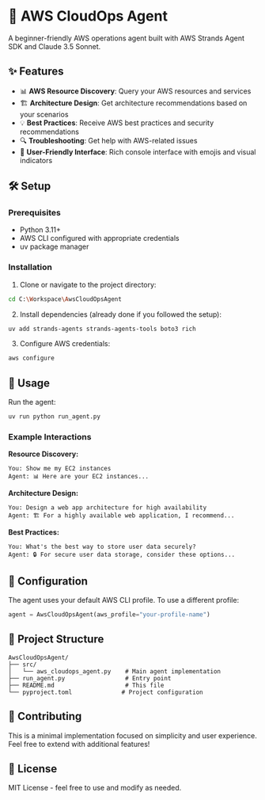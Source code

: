 # 🚀 AWS CloudOps Agent

A beginner-friendly AWS operations agent built with AWS Strands Agent SDK and Claude 3.5 Sonnet.

## ✨ Features

- 📊 **AWS Resource Discovery**: Query your AWS resources and services
- 🏗️ **Architecture Design**: Get architecture recommendations based on your scenarios
- 💡 **Best Practices**: Receive AWS best practices and security recommendations
- 🔍 **Troubleshooting**: Get help with AWS-related issues
- 🎨 **User-Friendly Interface**: Rich console interface with emojis and visual indicators

## 🛠️ Setup

### Prerequisites
- Python 3.11+
- AWS CLI configured with appropriate credentials
- uv package manager

### Installation

1. Clone or navigate to the project directory:
```bash
cd C:\Workspace\AwsCloudOpsAgent
```

2. Install dependencies (already done if you followed the setup):
```bash
uv add strands-agents strands-agents-tools boto3 rich
```

3. Configure AWS credentials:
```bash
aws configure
```

## 🚀 Usage

Run the agent:
```bash
uv run python run_agent.py
```

### Example Interactions

**Resource Discovery:**
```
You: Show me my EC2 instances
Agent: 📊 Here are your EC2 instances...
```

**Architecture Design:**
```
You: Design a web app architecture for high availability
Agent: 🏗️ For a highly available web application, I recommend...
```

**Best Practices:**
```
You: What's the best way to store user data securely?
Agent: 🔒 For secure user data storage, consider these options...
```

## 🔧 Configuration

The agent uses your default AWS CLI profile. To use a different profile:

```python
agent = AwsCloudOpsAgent(aws_profile="your-profile-name")
```

## 📁 Project Structure

```
AwsCloudOpsAgent/
├── src/
│   └── aws_cloudops_agent.py    # Main agent implementation
├── run_agent.py                 # Entry point
├── README.md                    # This file
└── pyproject.toml              # Project configuration
```

## 🤝 Contributing

This is a minimal implementation focused on simplicity and user experience. Feel free to extend with additional features!

## 📝 License

MIT License - feel free to use and modify as needed.